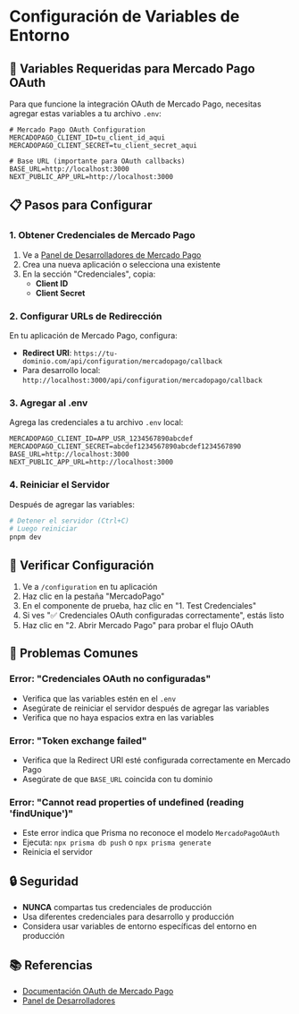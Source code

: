 # Configuración de Variables de Entorno

## 🔧 Variables Requeridas para Mercado Pago OAuth

Para que funcione la integración OAuth de Mercado Pago, necesitas agregar estas variables a tu archivo `.env`:

```env
# Mercado Pago OAuth Configuration
MERCADOPAGO_CLIENT_ID=tu_client_id_aqui
MERCADOPAGO_CLIENT_SECRET=tu_client_secret_aqui

# Base URL (importante para OAuth callbacks)
BASE_URL=http://localhost:3000
NEXT_PUBLIC_APP_URL=http://localhost:3000
```

## 📋 Pasos para Configurar

### 1. Obtener Credenciales de Mercado Pago

1. Ve a [Panel de Desarrolladores de Mercado Pago](https://www.mercadopago.com.ar/developers/panel/applications)
2. Crea una nueva aplicación o selecciona una existente
3. En la sección "Credenciales", copia:
   - **Client ID**
   - **Client Secret**

### 2. Configurar URLs de Redirección

En tu aplicación de Mercado Pago, configura:
- **Redirect URI**: `https://tu-dominio.com/api/configuration/mercadopago/callback`
- Para desarrollo local: `http://localhost:3000/api/configuration/mercadopago/callback`

### 3. Agregar al .env

Agrega las credenciales a tu archivo `.env` local:

```env
MERCADOPAGO_CLIENT_ID=APP_USR_1234567890abcdef
MERCADOPAGO_CLIENT_SECRET=abcdef1234567890abcdef1234567890
BASE_URL=http://localhost:3000
NEXT_PUBLIC_APP_URL=http://localhost:3000
```

### 4. Reiniciar el Servidor

Después de agregar las variables:

```bash
# Detener el servidor (Ctrl+C)
# Luego reiniciar
pnpm dev
```

## 🧪 Verificar Configuración

1. Ve a `/configuration` en tu aplicación
2. Haz clic en la pestaña "MercadoPago"
3. En el componente de prueba, haz clic en "1. Test Credenciales"
4. Si ves "✅ Credenciales OAuth configuradas correctamente", estás listo
5. Haz clic en "2. Abrir Mercado Pago" para probar el flujo OAuth

## 🚨 Problemas Comunes

### Error: "Credenciales OAuth no configuradas"
- Verifica que las variables estén en el `.env`
- Asegúrate de reiniciar el servidor después de agregar las variables
- Verifica que no haya espacios extra en las variables

### Error: "Token exchange failed"
- Verifica que la Redirect URI esté configurada correctamente en Mercado Pago
- Asegúrate de que `BASE_URL` coincida con tu dominio

### Error: "Cannot read properties of undefined (reading 'findUnique')"
- Este error indica que Prisma no reconoce el modelo `MercadoPagoOAuth`
- Ejecuta: `npx prisma db push` o `npx prisma generate`
- Reinicia el servidor

## 🔒 Seguridad

- **NUNCA** compartas tus credenciales de producción
- Usa diferentes credenciales para desarrollo y producción
- Considera usar variables de entorno específicas del entorno en producción

## 📚 Referencias

- [Documentación OAuth de Mercado Pago](https://www.mercadopago.com.ar/developers/es/docs/checkout-bricks/landing)
- [Panel de Desarrolladores](https://www.mercadopago.com.ar/developers/panel/applications) 